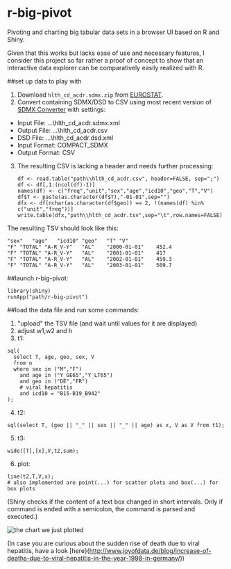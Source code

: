 r-big-pivot
===========

Pivoting and charting big tabular data sets in a browser UI based on R and Shiny.

Given that this works but lacks ease of use and necessary features, I consider this project so far rather a proof of concept to show that an interactive data explorer can be comparatively easily realized with R.


##set up data to play with

1. Download `hlth_cd_acdr.sdmx.zip` from  [EUROSTAT](http://epp.eurostat.ec.europa.eu/NavTree_prod/everybody/BulkDownloadListing?dir=data&filter=SDMX&sort=1&sort=2&start=h).
2. Convert containing SDMX/DSD to CSV using most recent version of [SDMX Converter](https://webgate.ec.europa.eu/fpfis/mwikis/sdmx/index.php/SDMX_Converter) with settings:
  * Input File: ...\hlth_cd_acdr.sdmx.xml
  * Output File: ...\hlth_cd_acdr.csv
  * DSD File: ...\hlth_cd_acdr.dsd.xml
  * Input Format: COMPACT_SDMX
  * Output Format: CSV
3. The resulting CSV is lacking a header and needs further processing:

    ```
    df <- read.table("path\\hlth_cd_acdr.csv", header=FALSE, sep=";")
    df <- df[,1:(ncol(df)-1)]
    names(df) <- c("freq","unit","sex","age","icd10","geo","T","V")
    df$T <- paste(as.character(df$T),"-01-01",sep="")
    dfx <- df[nchar(as.character(df$geo)) == 2, !(names(df) %in% c("unit","freq"))]
    write.table(dfx,"path\\hlth_cd_acdr.tsv",sep="\t",row.names=FALSE)
    ```

The resulting TSV should look like this:
```
"sex"	"age"	"icd10"	"geo"	"T"	"V"
"F"	"TOTAL"	"A-R_V-Y"	"AL"	"2000-01-01"	452.4
"F"	"TOTAL"	"A-R_V-Y"	"AL"	"2001-01-01"	417
"F"	"TOTAL"	"A-R_V-Y"	"AL"	"2002-01-01"	459.3
"F"	"TOTAL"	"A-R_V-Y"	"AL"	"2003-01-01"	509.7
```

##launch r-big-pivot:

```
library(shiny)
runApp("path/r-big-pivot")
```

##load the data file and run some commands:
1. "upload" the TSV file (and wait until values for it are displayed)
2. adjust w1,w2 and h
3. t1:

  ```
  sql(
    select T, age, geo, sex, V 
    from o 
    where sex in ("M","F") 
      and age in ("Y_GE65","Y_LT65") 
      and geo in ("DE","FR") 
      # viral hepatitis
      and icd10 = "B15-B19_B942"
  );
  ```
4. t2:
```
sql(select T, (geo || "_" || sex || "_" || age) as x, V as V from t1);
```
5. t3:
```
wide([T],[x],V,t2,sum);
```
6. plot:
```
line(t2,T,V,x);
# also implemented are point(...) for scatter plots and box(...) for box plots
```

(Shiny checks if the content of a text box changed in short intervals. Only if command is ended with a semicolon, the command is parsed and executed.)

![the chart we just plotted](https://raw.github.com/joyofdata/r-big-pivot/master/pics/sample-chart.gif)

(In case you are curious about the sudden rise of death due to viral hepatitis, have a look [here}(http://www.joyofdata.de/blog/increase-of-deaths-due-to-viral-hepatitis-in-the-year-1998-in-germany/))
